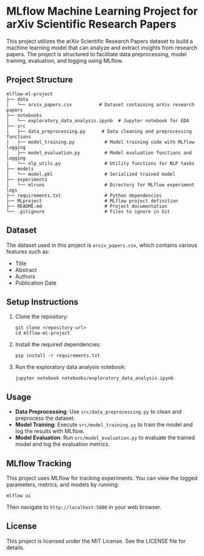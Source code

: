 # MLflow Machine Learning Project for arXiv Scientific Research Papers

This project utilizes the arXiv Scientific Research Papers dataset to build a machine learning model that can analyze and extract insights from research papers. The project is structured to facilitate data preprocessing, model training, evaluation, and logging using MLflow.

## Project Structure

```
mlflow-ml-project
├── data
│   └── arxiv_papers.csv          # Dataset containing arXiv research papers
├── notebooks
│   └── exploratory_data_analysis.ipynb  # Jupyter notebook for EDA
├── src
│   ├── data_preprocessing.py      # Data cleaning and preprocessing functions
│   ├── model_training.py           # Model training code with MLflow logging
│   ├── model_evaluation.py         # Model evaluation functions and logging
│   └── nlp_utils.py                # Utility functions for NLP tasks
├── models
│   └── model.pkl                   # Serialized trained model
├── experiments
│   └── mlruns                      # Directory for MLflow experiment logs
├── requirements.txt                # Python dependencies
├── MLproject                       # MLflow project definition
├── README.md                       # Project documentation
└── .gitignore                      # Files to ignore in Git
```

## Dataset

The dataset used in this project is `arxiv_papers.csv`, which contains various features such as:
- Title
- Abstract
- Authors
- Publication Date

## Setup Instructions

1. Clone the repository:
   ```
   git clone <repository-url>
   cd mlflow-ml-project
   ```

2. Install the required dependencies:
   ```
   pip install -r requirements.txt
   ```

3. Run the exploratory data analysis notebook:
   ```
   jupyter notebook notebooks/exploratory_data_analysis.ipynb
   ```

## Usage

- **Data Preprocessing**: Use `src/data_preprocessing.py` to clean and preprocess the dataset.
- **Model Training**: Execute `src/model_training.py` to train the model and log the results with MLflow.
- **Model Evaluation**: Run `src/model_evaluation.py` to evaluate the trained model and log the evaluation metrics.

## MLflow Tracking

This project uses MLflow for tracking experiments. You can view the logged parameters, metrics, and models by running:
```
mlflow ui
```
Then navigate to `http://localhost:5000` in your web browser.

## License

This project is licensed under the MIT License. See the LICENSE file for details.